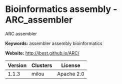 # Bioinformatics assembly - ARC_assembler

ARC assembler

**Keywords:** assembler assembly bioinformatics

**Website:** <http://ibest.github.io/ARC/>

| Version | Clusters | License |
| ------- | -------- | ------- |
| 1.1.3 | milou | Apache 2.0 |
